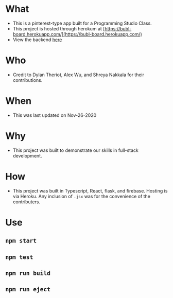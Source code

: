# What
* This is a pinterest-type app built for a Programming Studio Class.
* This project is hosted through herokum at [https://bubl-board.herokuapp.com/](https://bubl-board.herokuapp.com/)
* View the backend [here](https://github.com/dylantheriot/bubl-backend)
# Who

* Credit to Dylan Theriot, Alex Wu, and Shreya Nakkala for their contributions.

# When
* This was last updated on Nov-26-2020

# Why
* This project was built to demonstrate our skills in full-stack development.

# How
* This project was built in Typescript, React, flask, and firebase. Hosting is via Heroku. Any inclusion of `.jsx` was for the convenience of the contributers.

# Use

## `npm start`
## `npm test`
## `npm run build`
## `npm run eject`
